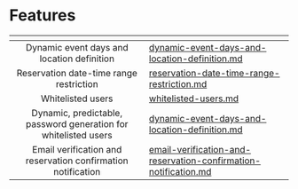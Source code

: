 # Features

<table data-view="cards"><thead><tr><th align="center"></th><th data-hidden data-card-target data-type="content-ref"></th></tr></thead><tbody><tr><td align="center">Dynamic event days and location definition</td><td><a href="dynamic-event-days-and-location-definition.md">dynamic-event-days-and-location-definition.md</a></td></tr><tr><td align="center">Reservation date-time range restriction</td><td><a href="reservation-date-time-range-restriction.md">reservation-date-time-range-restriction.md</a></td></tr><tr><td align="center">Whitelisted users</td><td><a href="whitelisted-users.md">whitelisted-users.md</a></td></tr><tr><td align="center">Dynamic, predictable, password generation for whitelisted users</td><td><a href="dynamic-event-days-and-location-definition.md">dynamic-event-days-and-location-definition.md</a></td></tr><tr><td align="center">Email verification and reservation confirmation notification</td><td><a href="email-verification-and-reservation-confirmation-notification.md">email-verification-and-reservation-confirmation-notification.md</a></td></tr></tbody></table>
